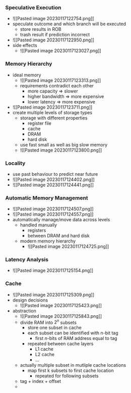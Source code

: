 ### Speculative Execution
+ ![[Pasted image 20230117122754.png]]
+ speculate outcome and which branch will be executed
	+ store results in ROB
	+ trash result if prediction incorrect
+ ![[Pasted image 20230117122950.png]]
+ side effects
	+ ![[Pasted image 20230117123027.png]]

### Memory Hierarchy
+ ideal memory
	+ ![[Pasted image 20230117123313.png]]
	+ requirements contradict each other
		+ more capacity => slower
		+ higher bandwidth => more expensive
		+ lower latency => more expensive
+ ![[Pasted image 20230117123711.png]]
+ create multiple levels of storage types
	+ storage with different properties
		+ register file
		+ cache
		+ DRAM
		+ hard disk
	+ use fast small as well as big slow memory
	+ ![[Pasted image 20230117123800.png]]

### Locality
+ use past behaviour to predict near future
+ ![[Pasted image 20230117124402.png]]
+ ![[Pasted image 20230117124441.png]]

### Automatic Memory Management
+ ![[Pasted image 20230117124507.png]]
+ ![[Pasted image 20230117124557.png]]
+ automatically manage/move data across levels
	+ handled manually
		+ registers
		+ between DRAM and hard disk 
	+ modern memory hierarchy
		+ ![[Pasted image 20230117124725.png]]

### Latency Analysis
+ ![[Pasted image 20230117125154.png]]

### Cache
+ ![[Pasted image 20230117125309.png]]
+ design decisions
	+ ![[Pasted image 20230117125423.png]]
+ abstraction
	+ ![[Pasted image 20230117125843.png]]
	+ divide RAM into $2^n$ subsets
		+ store one subset in cache
		+ each subset can be identified with n-bit tag
			+ first $n$-bits of RAM address equal to tag
		+ repeated between cache layers
			+ L1 cache
			+ L2 cache
			+ ...
	+ actually multiple subset in mutliple cache locations
		+ map first k subsets to first cache location
			+ repeated for following subsets
	+ tag + index + offset
	+ 